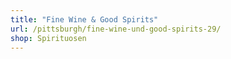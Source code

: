 ```yaml
---
title: "Fine Wine & Good Spirits"
url: /pittsburgh/fine-wine-und-good-spirits-29/
shop: Spirituosen
---
```

